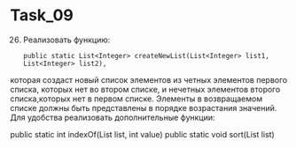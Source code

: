 # Task_09
26. Реализовать функцию:

        public static List<Integer> createNewList(List<Integer> list1,
        List<Integer> list2),

которая создаст новый список элементов из четных элементов первого списка, которых нет во втором списке, и нечетных элементов второго списка,которых нет в первом списке.
Элементы в возвращаемом списке должны быть представлены в порядке возрастания значений.
Для удобства реализовать дополнительные функции:

public static int indexOf(List<Integer> list, int value)
public static void sort(List<Integer> list)

